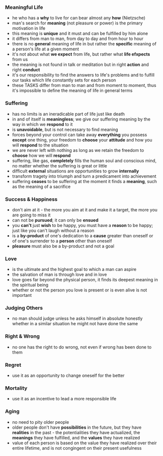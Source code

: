 ### Meaningful Life
 - he who has a **why** to live for can bear almost any **how** (Nietzsche)
 - man's search for **meaning** (not pleasure or power) is the primary motivation in life
 - this meaning is **unique** and it must and can be fulfilled by him alone
 - it differs from man to man, from day to day and from hour to hour
 - there is no **general** meaning of life in but rather the **specific** meaning of a person's life at a given moment
 - it's not about what **we expect** from life, but rather what **life efxpects** from us
 - the meaning is not found in talk or meditation but in right **action** and right **conduct**
 - it's our responsibility to find the answers to life's problems and to fulfill our tasks which life constantly sets for each person
 - these TASKS differ from man to man and from moment to moment, thus it's impossible to define the meaning of life in general terms

 ### Suffering
 - has no limits is an ineradicable part of life just like death
 - in and of itself is **meaningless**; we give our suffering meaning by the way in which we **respond** to it
 - is **unavoidable**, but is not necessary to find meaning
 - forces beyond your control can take away **everything** you possess **except** one thing, your freedom to **choose** your **attitude** and how you will **respond** to the situation
 - we are never left with nothing as long as we retain the freedom to **choose** how we will **respond**
 - suffering, like gas, **completely** fills the human soul and conscious mind, no matter whether the suffering is great or little
 - difficult **external** situations are opportunities to grow **internally**
 - transform tragety into triumph and turn a predicament into achievement
 - suffering **ceases** to be suffering at the moment it finds a **meaning**, such as the meaning of a sacrifice

### Success & Happiness
 - don't aim at it - the more you aim at it and make it a target, the more you are going to miss it
 - can not be **pursued**; it can only be  **ensued**
 - you **can't** just **wish** to be happy, you must have a **reason** to be happy; just like you can't laugh without a reason
 - is a **by-product** of one's dedication to a **cause** greater than oneself or of one's surrender to a **person** other than oneself
 - **pleasure** must also be a by-product and not a goal

### Love
 - is the ultimate and the highest goal to which a man can aspire
 - the salvation of man is through love and in love
 - love goes far beyond the physical person, it finds its deepest meaning in the spiritual being
 - whether or not the person you love is present or is even alive is not important

### Judging Others
 - no man should judge unless he asks himself in absolute honestly whether in a similar situation he might not have done the same

### Right & Wrong
 - no one has the right to do wrong, not even if wrong has been done to them

### Regret
 - use it as an opportunity to change oneself for the better

### Mortality
 - use it as an incentive to lead a more responsible life

### Aging
 - no need to pity older people
 - older people don't have **possibilities** in the future, but they have **realities** in the past - the potentialities they have actualized, the **meanings** they have fulfilled, and the **values** they have realized
 - value of each person is based on the value they have realized over their entire lifetime, and is not congingent on their present usefulness
 